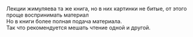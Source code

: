 Лекции жимуляева та же книга, но в них картинки не битые, от этого проще воспринимать материал  
Но в книги более полная подача материала.  
Так что рекомендуется мешать чтение одной и другой.  